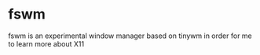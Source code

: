 # fswm
fswm is an experimental window manager based on tinywm in order for me to learn more about X11
